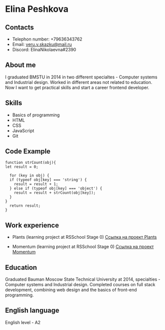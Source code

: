 # Elina Peshkova


## Contacts
* Telephon number: +79636343762
* Email: veru.v.skazku@mail.ru
* Discord: ElinaNikolaevna#2390


## About me
I graduated BMSTU in 2014 in two different specialtes - Computer systems and Industrial design. Worked in different areas not related to education. Now I want to get practical skills and start a career frontend developer.

## Skills
* Basics of programming
* HTML
* CSS
* JavaScript
* Git

## Code Example
```
function strCount(obj){
let result = 0;

  for (key in obj) {
  if (typeof obj[key] === 'string') {
    result = result + 1;
  } else if (typeof obj[key] === 'object') {
    result = result + strCount(obj[key]);
  }
}
  return result;
}
```

## Work experience
* Plants (learning project at RSSchool Stage 0)
[Ссылка на проект Plants](https://rolling-scopes-school.github.io/elinanikolaevna-JSFEPRESCHOOL2022Q4/plants/)

* Momentum (learning project at RSSchool Stage 0)
[Ссылка на проект Momentum](https://rolling-scopes-school.github.io/elinanikolaevna-JSFEPRESCHOOL2022Q4/momentum/)

## Education
Graduated Bauman Moscow State Technical University at 2014, specialties - Computer systems and Industrial design.
Completed courses on full stack development, combining web design and the basics of front-end programming.

## English language
English level - A2

